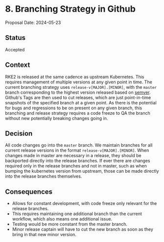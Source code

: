 # 8. Branching Strategy in Github

Proposal Date: 2024-05-23

## Status

Accepted

## Context

RKE2 is released at the same cadence as upstream Kubernetes. This requires management of multiple versions at any given point in time. The current branching strategy uses `release-v[MAJOR].[MINOR]`, with the `master` branch corresponding to the highest version released based on [semver](https://semver.org/). Github's Tags are then used to cut releases, which are just point-in-time snapshots of the specified branch at a given point. As there is the potential for bugs and regressions to be on present on any given branch, this branching and release strategy requires a code freeze to QA the branch without new potentially breaking changes going in.

## Decision
All code changes go into the `master` branch. We maintain branches for all current release versions in the format `release-v[MAJOR].[MINOR]`. When changes made in master are necessary in a release, they should be backported directly into the release branches. If ever there are changes required only in the release branches and not in master, such as when bumping the kubernetes version from upstream, those can be made directly into the release branches themselves.

## Consequences

- Allows for constant development, with code freeze only relevant for the release branches.
- This requires maintaining one additional branch than the current workflow, which also means one additional issue.
- Testing would be more constant from the master branch.
- Minor release captain will have to cut the new branch as soon as they bring in that new minor version.
